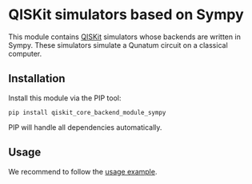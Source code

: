 # QISKit simulators based on Sympy

This module contains [QISKit](https://www.qiskit.org/) simulators whose backends are written in Sympy. These simulators simulate a Qunatum circuit on a classical computer.

## Installation

Install this module via the PIP tool:

```
pip install qiskit_core_backend_module_sympy
```

PIP will handle all dependencies automatically.

## Usage

We recommend to follow the [usage example](examples/sympy_backends.py).

